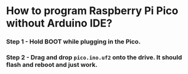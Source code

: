 # How to program Raspberry Pi Pico without Arduino IDE?

### Step 1 - Hold BOOT while plugging in the Pico.

### Step 2 - Drag and drop ``pico.ino.uf2`` onto the drive. It should flash and reboot and just work.